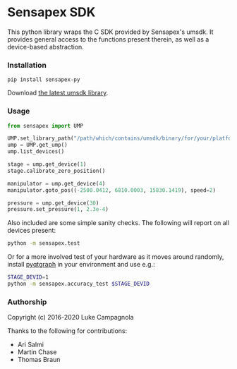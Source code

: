# Sensapex SDK

This python library wraps the C SDK provided by Sensapex's umsdk. It provides
general access to the functions present therein, as well as a device-based
abstraction.

### Installation

`pip install sensapex-py`

Download [the latest umsdk library](http://dist.sensapex.com/misc/um-sdk/rc/).

### Usage

```python
from sensapex import UMP

UMP.set_library_path("/path/which/contains/umsdk/binary/for/your/platform/")
ump = UMP.get_ump()
ump.list_devices()

stage = ump.get_device(1)
stage.calibrate_zero_position()

manipulator = ump.get_device(4)
manipulator.goto_pos((-2500.0412, 6810.0003, 15830.1419), speed=2)

pressure = ump.get_device(30)
pressure.set_pressure(1, 2.3e-4)
```

Also included are some simple sanity checks. The following will report on all 
devices present:

```bash
python -m sensapex.test
```

Or for a more involved test of your hardware as it moves around randomly,
install [pyqtgraph](https://pyqtgraph.org) in your environment and use e.g.:

```bash
STAGE_DEVID=1
python -m sensapex.accuracy_test $STAGE_DEVID
```

### Authorship

Copyright (c) 2016-2020 Luke Campagnola

Thanks to the following for contributions:

 * Ari Salmi
 * Martin Chase
 * Thomas Braun
